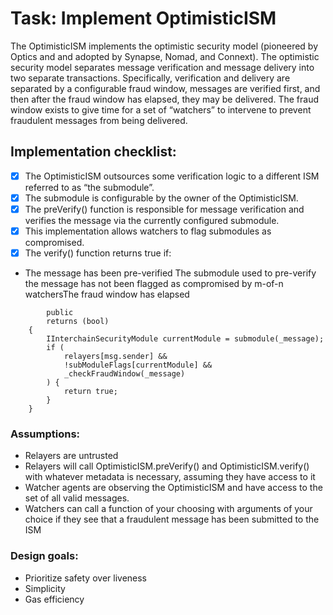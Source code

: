 # Task: Implement OptimisticISM
The OptimisticISM implements the optimistic security model (pioneered by Optics and and adopted by Synapse, Nomad, and Connext). The optimistic security model separates message verification and message delivery into two separate transactions. Specifically, verification and delivery are separated by a configurable fraud window, messages are verified first, and then after the fraud window has elapsed, they may be delivered. The fraud window exists to give time for a set of “watchers” to intervene to prevent fraudulent messages from being delivered.

## Implementation checklist:
- [x] The OptimisticISM outsources some verification logic to a different ISM referred to as “the submodule”. 
- [x] The submodule is configurable by the owner of the OptimisticISM.
- [x] The preVerify() function is responsible for message verification and verifies the message via the currently configured submodule.
- [x] This implementation allows watchers to flag submodules as compromised.
- [x] The verify() function returns true if: 
- The message has been pre-verified The submodule used to pre-verify the message has not been flagged as compromised by m-of-n watchersThe fraud window has elapsed
```function preVerifiedCheck(bytes calldata _metadata, bytes calldata _message)
        public
        returns (bool)
    {
        IInterchainSecurityModule currentModule = submodule(_message);
        if (
            relayers[msg.sender] &&
            !subModuleFlags[currentModule] &&
            _checkFraudWindow(_message)
        ) {
            return true;
        }
    }
```
### Assumptions:
- Relayers are untrusted
- Relayers will call OptimisticISM.preVerify() and OptimisticISM.verify() with whatever metadata is necessary, assuming they have access to it
- Watcher agents are observing the OptimisticISM and have access to the set of all valid messages. 
- Watchers can call a function of your choosing with arguments of your choice if they see that a fraudulent message has been submitted to the ISM

### Design goals: 
- Prioritize safety over liveness
- Simplicity
- Gas efficiency
